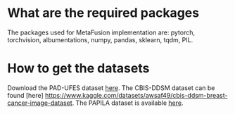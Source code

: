 # What are the required packages
The packages used for MetaFusion implementation are: pytorch, torchvision, albumentations, numpy, pandas, sklearn, tqdm, PIL.

# How to get the datasets
Download the PAD-UFES dataset [here](https://data.mendeley.com/datasets/zr7vgbcyr2/1).
The CBIS-DDSM dataset can be found [here] https://www.kaggle.com/datasets/awsaf49/cbis-ddsm-breast-cancer-image-dataset.
The PAPILA dataset is available [here](https://figshare.com/articles/dataset/PAPILA/14798004).

# 